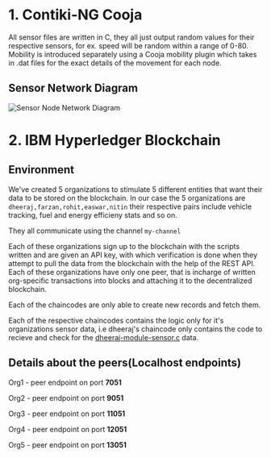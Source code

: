 
# 1. Contiki-NG Cooja
All sensor files are written in C, they all just output random values for their respective sensors, for ex. speed will be random within a range of 0-80.
Mobility is introduced separately using a Cooja mobility plugin which takes in .dat files for the exact details of the movement for each node.
## Sensor Network Diagram
![Sensor Node Network Diagram](https://github.com/user-attachments/assets/65998828-d9b8-4f78-a245-001719a3c9d1)

# 2. IBM Hyperledger Blockchain
## Environment
We've created 5 organizations to stimulate 5 different entities that want their data to be stored on the blockchain. In our case the 5 organizations are `dheeraj,farzan,rohit,easwar,nitin` their respective pairs include vehicle tracking, fuel and energy efficieny stats and so on.

They all communicate using the channel `my-channel`

Each of these organizations sign up to the blockchain with the scripts written and are given an API key, with which verification is done when they attempt to pull the data from the blockchain with the help of the REST API.
Each of these organizations have only one peer, that is incharge of written org-specific transactions into blocks and attaching it to the decentralized blockchain.

Each of the chaincodes are only able to create new records and fetch them.

Each of the respective chaincodes contains the logic only for it's organizations sensor data, i.e dheeraj's chaincode only contains the code to recieve and check for the [dheeraj-module-sensor.c](https://github.com/dheerajd5/blockchain-iot-project-/blob/main/cooja_sourcecodes/border_routers_code/dheeraj-module-sensor.c)
data.

## Details about the peers(Localhost endpoints)

Org1 - peer endpoint on port **7051**

Org2 - peer endpoint on port **9051**

Org3 - peer endpoint on port **11051**

Org4 - peer endpoint on port **12051**

Org5 - peer endpoint on port **13051**
